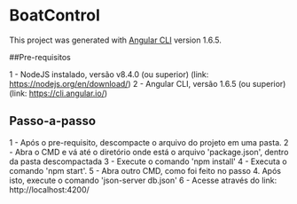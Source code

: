 # BoatControl



This project was generated with [Angular CLI](https://github.com/angular/angular-cli) version 1.6.5.

##Pre-requisitos

1 - NodeJS instalado, versão v8.4.0 (ou superior) (link: https://nodejs.org/en/download/)
2 - Angular CLI, versão 1.6.5 (ou superior) (link: https://cli.angular.io/)

## Passo-a-passo

1 - Após o pre-requisito, descompacte o arquivo do projeto em uma pasta.
2 - Abra o CMD e vá até o diretório onde está o arquivo 'package.json', dentro da pasta descompactada
3 - Execute o comando 'npm install'
4 - Executa o comando 'npm start'.
5 - Abra outro CMD, como foi feito no passo 4. Após isto, execute o comando 'json-server db.json'
6 - Acesse através do link: http://localhost:4200/